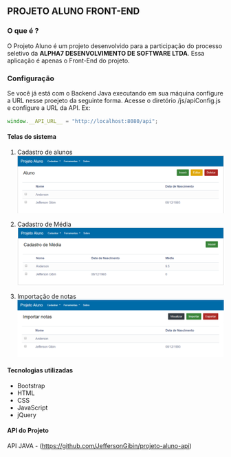 ## PROJETO ALUNO FRONT-END


### O que é ?

O Projeto Aluno é um projeto desenvolvido para a participação do processo seletivo da **ALPHA7 DESENVOLVIMENTO DE SOFTWARE LTDA**.
Essa aplicação é apenas o Front-End do projeto.


### Configuração
Se você já está com o Backend Java executando em sua máquina configure a URL nesse proejeto da seguinte forma.
Acesse o diretório /js/apiConfig.js e configure a URL da API. 
Ex: 

```javascript
window.__API_URL__ = "http://localhost:8080/api";
```

#### Telas do sistema

1. Cadastro de alunos
![](telas/cadastro-aluno.png)

2. Cadastro de Média
![](telas/cadastro-media.png)

3. Importação de notas
![](telas/importacao-notas.png)

#### Tecnologias utilizadas
* Bootstrap
* HTML
* CSS
* JavaScript
* jQuery




#### API do Projeto

API JAVA - (https://github.com/JeffersonGibin/projeto-aluno-api)
